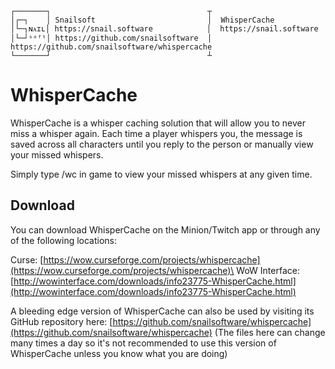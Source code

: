 ```
┌───────┐                                   ┬
│┌─┐    │ Snailsoft                         │  WhisperCache
│└─┐ɴᴀɪʟ│ https://snail.software            │  https://snail.software
│└─┘ˢᵒᶠᵗ│ https://github.com/snailsoftware  │  https://github.com/snailsoftware/whispercache
└───────┘                                   ┴
```

# WhisperCache
WhisperCache is a whisper caching solution that will allow you to never miss a whisper again. Each time a player whispers you,
the message is saved across all characters until you reply to the person or manually view your missed whispers.

Simply type /wc in game to view your missed whispers at any given time.

## Download
You can download WhisperCache on the Minion/Twitch app or through any of the following locations:

Curse: [https://wow.curseforge.com/projects/whispercache](https://wow.curseforge.com/projects/whispercache)\
WoW Interface: [http://wowinterface.com/downloads/info23775-WhisperCache.html](http://wowinterface.com/downloads/info23775-WhisperCache.html)

A bleeding edge version of WhisperCache can also be used by visiting its GitHub repository here: [https://github.com/snailsoftware/whispercache](https://github.com/snailsoftware/whispercache) (The files here can change many times a day so it's not recommended to use this version of WhisperCache unless you know what you are doing)
